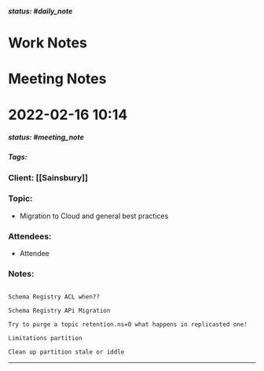 ##### status: #daily_note 

# Work Notes


# Meeting Notes
# 2022-02-16 10:14
##### status: #meeting_note
##### Tags:

### Client: [[Sainsbury]]
### Topic:
- Migration to Cloud and general best practices
### Attendees:
* Attendee
### Notes:

```ad-question

Schema Registry ACL when??

Schema Registry APi Migration

Try to purge a topic retention.ns=0 what happens in replicasted one!

Limitations partition 

Clean up partition stale or iddle

```
---